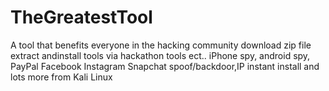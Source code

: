 # TheGreatestTool
A tool that benefits everyone in the hacking community
download zip file extract andinstall
tools via hackathon
tools ect.. iPhone spy, android spy, PayPal Facebook Instagram Snapchat spoof/backdoor,IP instant install and lots more from Kali Linux 
